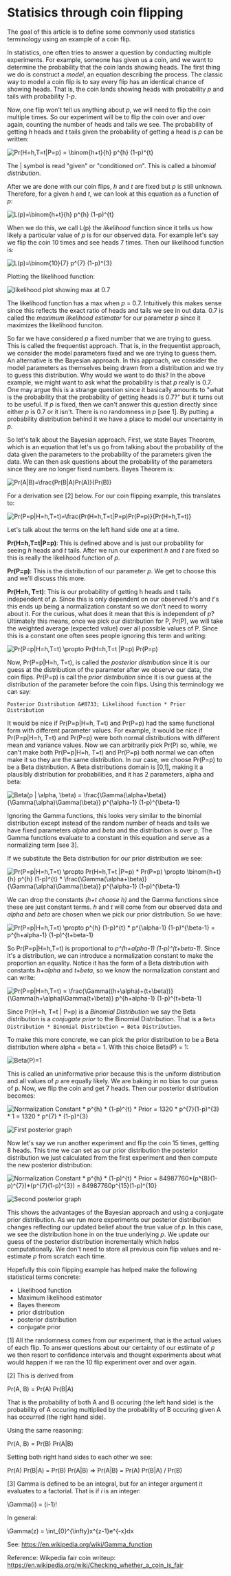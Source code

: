 # Statisics through coin flipping

The goal of this article is to define some commonly used statistics terminology using an example of a coin flip.

In statistics, one often tries to answer a question by conducting multiple experiments. For example, someone has given us a coin, and we want to determine the probability that the coin lands showing heads. The first thing we do is construct a *model*, an equation describing the process. The classic way to model a coin flip is to say every flip has an identical chance of showing heads. That is, the coin lands showing heads with probability *p* and tails with probability *1-p*.

Now, one flip won't tell us anything about *p*, we will need to flip the coin multiple times. So our experiment will be to flip the coin over and over again, counting the number of heads and tails we see. The probability of getting *h* heads and *t* tails given the probability of getting a head is *p* can be written:

![Pr(H=h,T=t|P=p) = \binom{h+t}{h} p^{h} (1-p)^{t}](prob.gif "Pr(H=h,T=t|P=p) = \binom{h+t}{h} p^{h} (1-p)^{t}")

The | symbol is read "given" or "conditioned on". This is called a *binomial distribution*.

After we are done with our coin flips, *h* and *t* are fixed but *p* is still unknown. Therefore, for a given *h* and *t*, we can look at this equation as a function of *p*:

![L(p)=\binom{h+t}{h} p^{h} (1-p)^{t}](like.gif "L(p)=\binom{h+t}{h} p^{h} (1-p)^{t}")

When we do this, we call L(p) the *likelihood* function since it tells us how likely a particular value of *p* is for our observed data. For example let's say we flip the coin 10 times and see heads 7 times. Then our likelihood function is:

![L(p)=\binom{10}{7} p^{7} (1-p)^{3}](like_coin.gif "L(p)=\binom{10}{7} p^{7} (1-p)^{3}")

Plotting the likelihood function:

![likelihood plot showing max at 0.7](like_graph_small.png "likelihood plot showing max at 0.7")

The likelihood function has a max when *p* = 0.7.  Intuitively this makes sense since this reflects the exact ratio of heads and tails we see in out data. 0.7 is called the *maximum likelihood estimator* for our parameter *p* since it maximizes the likelihood funciton.

So far we have considered *p* a fixed number that we are trying to guess. This is called the frequentist approach. That is, in the frequentist approach, we consider the model parameters fixed and we are trying to guess them. An alternative is the Bayesian approach. In this approach, we consider the model parameters as themselves being drawn from a distribution and we try to guess this distribution. Why would we want to do this? In the above example, we might want to ask what the probability is that *p* really is 0.7. One may argue this is a strange question since it basically amounts to "what is the probability that the probability of getting heads is 0.7?" but it turns out to be useful. If *p* is fixed, then we can't answer this question directly since either *p* is 0.7 or it isn't. There is no randomness in *p* [see 1]. By putting a probability distribution behind it we have a place to model our uncertainty in *p*.

So let's talk about the Bayesian approach. First, we state Bayes Theorem, which is an equation that let's us go from talking about the probability of the data given the parameters to the probability of the parameters given the data. We can then ask questions about the probability of the parameters since they are no longer fixed numbers. Bayes Theorem is:

![Pr(A|B)=\frac{Pr(B|A)Pr(A)}{Pr(B)}](bayes.gif "Pr(A|B)=\frac{Pr(B|A)Pr(A)}{Pr(B)}")

For a derivation see [2] below. For our coin flipping example, this translates to:

![Pr(P=p|H=h,T=t)=\frac{Pr(H=h,T=t|P=p)Pr(P=p)}{Pr(H=h,T=t)}](bayes_coin.gif "Pr(P=p|H=h,T=t)=\frac{Pr(H=h,T=t|P=p)Pr(P=p)}{Pr(H=h,T=t)}")


Let's talk about the terms on the left hand side one at a time.

__Pr(H=h,T=t|P=p)__: This is defined above and is just our probability for seeing *h* heads and *t* tails. After we run our experiment *h* and *t* are fixed so this is really the likelihood function of *p*.

__Pr(P=p)__: This is the distribution of our parameter *p*. We get to choose this and we'll discuss this more.

__Pr(H=h, T=t)__: This is our probability of getting h heads and t tails independent of *p*. Since this is only dependent on our observed *h*'s and *t*'s this ends up being a normalization constant so we don't need to worry about it. For the curious, what does it mean that this is independent of *p*? Ultimately this means, once we pick our distribution for P, Pr(P), we will take the weighted average (expected value) over all possible values of P. Since this is a constant one often sees people ignoring this term and writing:

![Pr(P=p|H=h,T=t) \propto  Pr(H=h,T=t |P=p) Pr(P=p)](proportion.gif "Pr(P=p|H=h,T=t) \propto  Pr(H=h,T=t |P=p) Pr(P=p)")

Now, Pr(P=p|H=h, T=t), is called the *posterior distribution* since it is our guess at the distribution of the parameter after we observe our data, the coin flips. Pr(P=p) is call the *prior distribution* since it is our guess at the distribution of the parameter before the coin flips. Using this terminology we can say:

    Posterior Distribution &#8733; Likelihood function * Prior Distribution

It would be nice if Pr(P=p|H=h, T=t) and Pr(P=p) had the same functional form with different parameter values. For example, it would be nice if Pr(P=p|H=h, T=t) and Pr(P=p) were both normal distributions with different mean and variance values. Now we can arbitrarily pick Pr(P) so, while, we can't make both Pr(P=p|H=h, T=t) and Pr(P=p) both normal we can often make it so they are the same distribution. In our case, we choose Pr(P=p) to be a Beta distribution. A Beta distributions domain is [0,1], making it a plausibly distribution for probabilities, and it has 2 parameters, alpha and beta:

![Beta(p | \alpha, \beta) = \frac{\Gamma(\alpha+\beta)}{\Gamma(\alpha)\Gamma(\beta)} p^{\alpha-1} (1-p)^{\beta-1}](beta.gif "Beta(p | \alpha, \beta) = \frac{\Gamma(\alpha+\beta)}{\Gamma(\alpha)\Gamma(\beta)} p^{\alpha-1} (1-p)^{\beta-1}")

Ignoring the Gamma functions, this looks very similar to the binomial distribution except instead of the random number of heads and tails we have fixed parameters *alpha* and *beta* and the distribution is over p. The Gamma functions evaluate to a constant in this equation and serve as a normalizing term [see 3].

If we substitute the Beta distribution for our prior distribution we see:

![Pr(P=p|H=h,T=t) \propto  Pr(H=h,T=t |P=p) * Pr(P=p) \propto \binom{h+t}{h} p^{h} (1-p)^{t} * \frac{\Gamma(\alpha+\beta)}{\Gamma(\alpha)\Gamma(\beta)} p^{\alpha-1} (1-p)^{\beta-1}](derive1.gif "Pr(P=p|H=h,T=t) \propto  Pr(H=h,T=t |P=p) * Pr(P=p) \propto \binom{h+t}{h} p^{h} (1-p)^{t} * \frac{\Gamma(\alpha+\beta)}{\Gamma(\alpha)\Gamma(\beta)} p^{\alpha-1} (1-p)^{\beta-1}")

We can drop the constants *(h+t choose h)* and the Gamma functions since these are just constant terms. *h* and *t* will come from our observed data and *alpha* and *beta* are chosen when we pick our prior distribution. So we have:

![Pr(P=p|H=h,T=t) \propto p^{h} (1-p)^{t} * p^{\alpha-1} (1-p)^{\beta-1} = p^{h+alpha-1} (1-p)^{t+beta-1}](derive2.gif "Pr(P=p|H=h,T=t) \propto p^{h} (1-p)^{t} * p^{\alpha-1} (1-p)^{\beta-1} = p^{h+alpha-1} (1-p)^{t+beta-1}")

So Pr(P=p|H=h,T=t) is proportional to *p^(h+alpha-1) (1-p)^(t+beta-1)*. Since it's a distribution, we can introduce a normalization constant to make the proportion an equality. Notice it has the form of a Beta distribution with constants *h+alpha* and *t+beta*, so we know the normalization constant and can write:

![Pr(P=p|H=h,T=t) = \frac{\Gamma((h+\alpha)+(t+\beta))}{\Gamma(h+\alpha)\Gamma(t+\beta)} p^{h+alpha-1} (1-p)^{t+beta-1}](derive3.gif "Pr(P=p|H=h,T=t) = \frac{\Gamma((h+\alpha)+(t+\beta))}{\Gamma(h+\alpha)\Gamma(t+\beta)} p^{h+alpha-1} (1-p)^{t+beta-1}")

Since Pr(H=h, T=t | P=p) is a *Binomial Distribution* we say the Beta distribution is a *conjugate prior* to the Binomial Distribution. That is a `Beta Distribution * Binomial Distribution = Beta Distribution`.

To make this more concrete, we can pick the prior distribution to be a Beta distribution where alpha = beta = 1. With this choice Beta(P) = 1:

![Beta(P)=1](distribution1.jpg "Beta(P)=1")

This is called an uninformative prior because this is the uniform distribution and all values of *p* are equally likely. We are baking in no bias to our guess of p.  Now, we flip the coin and get 7 heads. Then our posterior distribution becomes:

![Normalization Constant * p^{h} * (1-p)^{t} * Prior = 1320 * p^{7}(1-p)^{3} * 1 = 1320 * p^{7} * (1-p)^{3}](posterior1.gif "Normalization Constant * p^{h} * (1-p)^{t} * Prior = 1320 * p^{7}(1-p)^{3} * 1 = 1320 * p^{7} * (1-p)^{3}")

![First posterior graph](distribution2.jpg "First posterior graph")

Now let's say we run another experiment and flip the coin 15 times, getting 8 heads. This time we can set as our prior distribution the posterior distribution we just calculated from the first experiment and then compute the new posterior distribution:

![Normalization Constant * p^{h} * (1-p)^{t} * Prior = 84987760*(p^{8}(1-p)^{7})*(p^{7}(1-p)^{3}) = 84987760p^{15}(1-p)^{10}](posterior2.gif "Normalization Constant * p^{h} * (1-p)^{t} * Prior = 84987760*(p^{8}(1-p)^{7})*(p^{7}(1-p)^{3}) = 84987760p^{15}(1-p)^{10}")

![Second posterior graph](distribution3.jpg "Second posterior graph")

This shows the advantages of the Bayesian approach and using a conjugate prior distribution. As we run more experiments our posterior distribution changes reflecting our updated belief about the true value of *p*. In this case, we see the distribution hone in on the true underlying *p*. We update our guess of the posterior distribution incrementally which helps computationally. We don't need to store all previous coin flip values and re-estimate *p* from scratch each time.

Hopefully this coin flipping example has helped make the following statistical terms concrete:

* Likelihood function
* Maximum likelihood estimator
* Bayes thereom
* prior distribution
* posterior distribution
* conjugate prior

[1] All the randomness comes from our experiment, that is the actual values of each flip. To answer questions about our certainty of our estimate of *p* we then resort to confidence intervals and thought experiments about what would happen if we ran the 10 flip experiment over and over again.

[2] This is derived from

Pr(A, B) = Pr(A) Pr(B|A)

That is the probability of both A and B occuring (the left hand side) is the probability of A occuring multiplied by the probability of B occuring given A has occurred (the right hand side).

Using the same reasoning:

Pr(A, B) = Pr(B) Pr(A|B)

Setting both right hand sides to each other we see:

Pr(A) Pr(B|A) = Pr(B) Pr(A|B) => Pr(A|B) = Pr(A) Pr(B|A) / Pr(B)


[3]  Gamma is defined to be an integral, but for an integer argument it evaluates to a factorial. That is if *i* is an integer:

\Gamma(i) = (i-1)!

In general:

\Gamma(z) = \int_{0}^{\infty}x^{z-1}e^{-x}dx

See: https://en.wikipedia.org/wiki/Gamma_function

Reference:
Wikpedia fair coin writeup: https://en.wikipedia.org/wiki/Checking_whether_a_coin_is_fair
